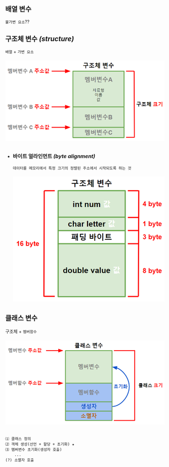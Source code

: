 ## 배열 변수
`불가변 요소`??

## 구조체 변수 *(structure)*
`배열` + `가변 요소`
###### <img src = 'img/구조체.png'>

+ ### 바이트 얼라인먼트 *(byte alignment)*
  ```
  데이터를 메모리에서 특정 크기의 정렬된 주소에서 시작되도록 하는 것
  ```
  ###### <img src = 'img/바이트 얼라이먼트.png'>

## 클래스 변수
구조체 + `멤버함수`
###### <img src = 'img/클래스 변수.png'>
```
⑴ 클래스 정의
⑵ 객체 생성(선언 + 할당 + 초기화) ★
⑶ 멤버변수 초기화(생성자 호출)
    ...
(?) 소멸자 호출
```